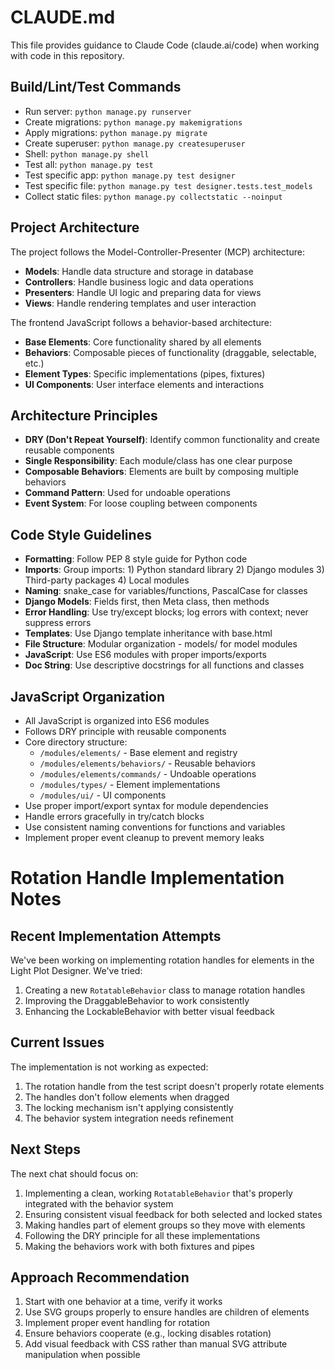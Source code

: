 # CLAUDE.md

This file provides guidance to Claude Code (claude.ai/code) when working with code in this repository.

## Build/Lint/Test Commands
- Run server: `python manage.py runserver`
- Create migrations: `python manage.py makemigrations`
- Apply migrations: `python manage.py migrate`
- Create superuser: `python manage.py createsuperuser`
- Shell: `python manage.py shell`
- Test all: `python manage.py test`
- Test specific app: `python manage.py test designer`
- Test specific file: `python manage.py test designer.tests.test_models`
- Collect static files: `python manage.py collectstatic --noinput`

## Project Architecture
The project follows the Model-Controller-Presenter (MCP) architecture:
- **Models**: Handle data structure and storage in database
- **Controllers**: Handle business logic and data operations
- **Presenters**: Handle UI logic and preparing data for views
- **Views**: Handle rendering templates and user interaction

The frontend JavaScript follows a behavior-based architecture:
- **Base Elements**: Core functionality shared by all elements
- **Behaviors**: Composable pieces of functionality (draggable, selectable, etc.)
- **Element Types**: Specific implementations (pipes, fixtures)
- **UI Components**: User interface elements and interactions

## Architecture Principles
- **DRY (Don't Repeat Yourself)**: Identify common functionality and create reusable components
- **Single Responsibility**: Each module/class has one clear purpose
- **Composable Behaviors**: Elements are built by composing multiple behaviors
- **Command Pattern**: Used for undoable operations
- **Event System**: For loose coupling between components

## Code Style Guidelines
- **Formatting**: Follow PEP 8 style guide for Python code
- **Imports**: Group imports: 1) Python standard library 2) Django modules 3) Third-party packages 4) Local modules
- **Naming**: snake_case for variables/functions, PascalCase for classes
- **Django Models**: Fields first, then Meta class, then methods
- **Error Handling**: Use try/except blocks; log errors with context; never suppress errors
- **Templates**: Use Django template inheritance with base.html
- **File Structure**: Modular organization - models/ for model modules
- **JavaScript**: Use ES6 modules with proper imports/exports
- **Doc String**: Use descriptive docstrings for all functions and classes

## JavaScript Organization
- All JavaScript is organized into ES6 modules
- Follows DRY principle with reusable components
- Core directory structure:
  - `/modules/elements/` - Base element and registry
  - `/modules/elements/behaviors/` - Reusable behaviors
  - `/modules/elements/commands/` - Undoable operations
  - `/modules/types/` - Element implementations
  - `/modules/ui/` - UI components
- Use proper import/export syntax for module dependencies
- Handle errors gracefully in try/catch blocks
- Use consistent naming conventions for functions and variables
- Implement proper event cleanup to prevent memory leaks

# Rotation Handle Implementation Notes

## Recent Implementation Attempts
We've been working on implementing rotation handles for elements in the Light Plot Designer. We've tried:

1. Creating a new `RotatableBehavior` class to manage rotation handles
2. Improving the DraggableBehavior to work consistently
3. Enhancing the LockableBehavior with better visual feedback

## Current Issues
The implementation is not working as expected:

1. The rotation handle from the test script doesn't properly rotate elements
2. The handles don't follow elements when dragged
3. The locking mechanism isn't applying consistently
4. The behavior system integration needs refinement

## Next Steps
The next chat should focus on:

1. Implementing a clean, working `RotatableBehavior` that's properly integrated with the behavior system
2. Ensuring consistent visual feedback for both selected and locked states
3. Making handles part of element groups so they move with elements
4. Following the DRY principle for all these implementations
5. Making the behaviors work with both fixtures and pipes

## Approach Recommendation
1. Start with one behavior at a time, verify it works
2. Use SVG groups properly to ensure handles are children of elements
3. Implement proper event handling for rotation
4. Ensure behaviors cooperate (e.g., locking disables rotation)
5. Add visual feedback with CSS rather than manual SVG attribute manipulation when possible
